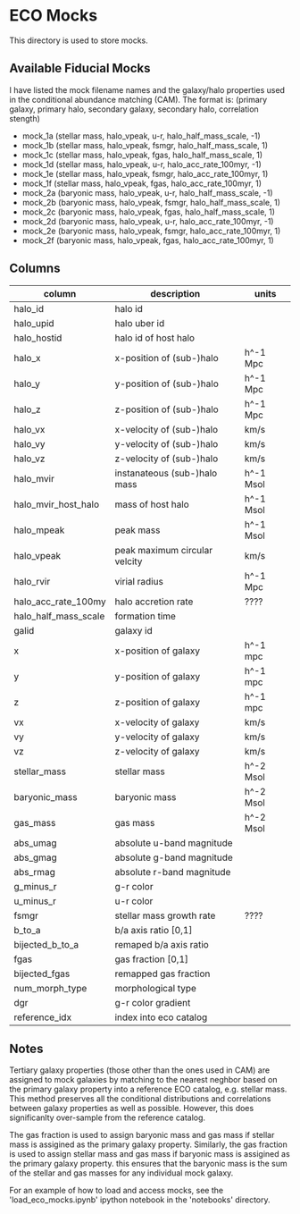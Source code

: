 # ECO Mocks

This directory is used to store mocks.


## Available Fiducial Mocks

I have listed the mock filename names and the galaxy/halo properties used in the conditional abundance matching (CAM).
The format is:
(primary galaxy, primary halo, secondary galaxy, secondary halo, correlation stength)

- mock_1a (stellar mass, halo\_vpeak, u-r,    halo\_half\_mass\_scale, -1)
- mock_1b (stellar mass, halo\_vpeak, fsmgr,  halo\_half\_mass\_scale,  1)
- mock_1c (stellar mass, halo\_vpeak, fgas,   halo\_half\_mass\_scale,  1)
- mock_1d (stellar mass, halo\_vpeak, u-r,    halo\_acc\_rate\_100myr, -1)
- mock_1e (stellar mass, halo\_vpeak, fsmgr,  halo\_acc\_rate\_100myr,  1)
- mock_1f (stellar mass, halo\_vpeak, fgas,   halo\_acc\_rate\_100myr,  1)
- mock_2a (baryonic mass, halo\_vpeak, u-r,   halo\_half\_mass\_scale, -1)
- mock_2b (baryonic mass, halo\_vpeak, fsmgr, halo\_half\_mass\_scale,  1)
- mock_2c (baryonic mass, halo\_vpeak, fgas,  halo\_half\_mass\_scale,  1)
- mock_2d (baryonic mass, halo\_vpeak, u-r,   halo\_acc\_rate\_100myr, -1)
- mock_2e (baryonic mass, halo\_vpeak, fsmgr, halo\_acc\_rate\_100myr,  1)
- mock_2f (baryonic mass, halo\_vpeak, fgas,  halo\_acc\_rate\_100myr,  1)


## Columns

|column                       |description                  |units      |
|-----------------------------|-----------------------------|-----------|
|halo_id							|halo id                      |           |
|halo_upid						|halo uber id                 |           |
|halo_hostid						|halo id of host halo         |           |
|halo_x							|x-position of (sub-)halo     | h^-1 Mpc  |
|halo_y							|y-position of (sub-)halo     | h^-1 Mpc  |
|halo_z							|z-position of (sub-)halo     | h^-1 Mpc  |
|halo_vx							|x-velocity of (sub-)halo     | km/s      |
|halo_vy							|y-velocity of (sub-)halo     | km/s      |
|halo_vz							|z-velocity of (sub-)halo     | km/s      |
|halo_mvir						|instanateous (sub-)halo mass | h^-1 Msol |
|halo\_mvir\_host\_halo			|mass of host halo            | h^-1 Msol |
|halo_mpeak						|peak mass                    | h^-1 Msol |
|halo_vpeak						|peak maximum circular velcity| km/s      |
|halo_rvir						|virial radius                | h^-1 Mpc  |
|halo\_acc\_rate\_100my			|halo accretion rate          | ????      | 
|halo\_half\_mass\_scale		|formation time               |           |
|galid							   	|galaxy id                    |           |
|x									|x-position of galaxy         | h^-1 mpc  |
|y									|y-position of galaxy         | h^-1 mpc  |
|z									|z-position of galaxy         | h^-1 mpc  |
|vx									|x-velocity of galaxy         | km/s      |
|vy									|y-velocity of galaxy         | km/s      |
|vz									|z-velocity of galaxy         | km/s      |
|stellar_mass						|stellar mass                 | h^-2 Msol |
|baryonic_mass					|baryonic mass                | h^-2 Msol |
|gas_mass							|gas mass                     | h^-2 Msol |
|abs_umag							|absolute u-band magnitude    |           |
|abs_gmag							|absolute g-band magnitude    |           |
|abs_rmag							|absolute r-band magnitude    |           |
|g\_minus\_r						|g-r color                    |           |
|u\_minus\_r						|u-r color                    |           |
|fsmgr								|stellar mass growth rate     | ????      |
|b\_to\_a							|b/a axis ratio [0,1]         |           |
|bijected\_b\_to\_a				|remaped b/a axis ratio       |           |
|fgas								|gas fraction [0,1]           |           |
|bijected_fgas					|remapped gas fraction        |           |
|num\_morph\_type				|morphological type           |           |
|dgr								|g-r color gradient           |           |
|reference_idx					|index into eco catalog       |           |


## Notes

Tertiary galaxy properties (those other than the ones used in CAM) are assigned to mock galaxies by matching to the nearest neghbor based on the primary galaxy property into a reference ECO catalog, e.g. stellar mass.  This method preserves all the conditional distributions and correlations between galaxy properties as well as possible.  However, this does significanlty over-sample from the reference catalog.  

The gas fraction is used to assign baryonic mass and gas mass if stellar mass is assigined as the primary galaxy property.  Similarly, the gas fraction is used to assign stellar mass and gas mass if baryonic mass is assigined as the primary galaxy property.  this ensures that the baryonic mass is the sum of the stellar and gas masses for any individual mock galaxy.

For an example of how to load and access mocks, see the 'load_eco_mocks.ipynb' ipython notebook in the 'notebooks' directory.